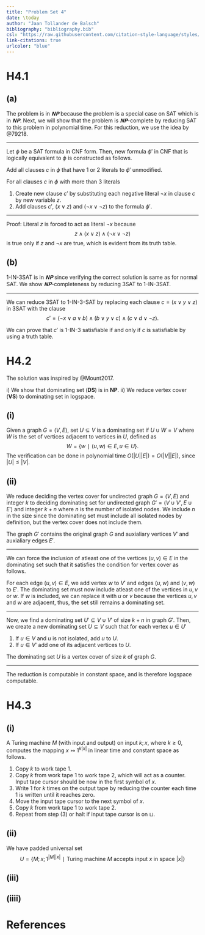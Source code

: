 ```yaml
---
title: "Problem Set 4"
date: \today
author: "Jaan Tollander de Balsch"
bibliography: "bibliography.bib"
csl: "https://raw.githubusercontent.com/citation-style-language/styles/master/harvard-anglia-ruskin-university.csl"
link-citations: true
urlcolor: "blue"
---
```

# H4.1
## (a)
The problem is in $𝐍𝐏$ because the problem is a special case on SAT which is in $𝐍𝐏$. Next, we will show that the problem is $𝐍𝐏$-complete by reducing SAT to this problem in polynomial time. For this reduction, we use the idea by @79218.

---

Let $ϕ$ be a SAT formula in CNF form. Then, new formula $ϕ'$ in CNF that is logically equivalent to $ϕ$ is constructed as follows.

Add all clauses $c$ in $ϕ$ that have $1$ or $2$ literals to $ϕ'$ unmodified.

For all clauses $c$ in $ϕ$ with more than $3$ literals

1) Create new clause $c'$ by substituting each negative literal $¬x$ in clause $c$ by new variable $z.$
2) Add clauses $c'$, $(x∨z)$ and $(¬x∨¬z)$ to the formula $ϕ'$.

---

Proof: Literal $z$ is forced to act as literal $¬x$ because
$$
z ∧ (x∨z) ∧ (¬x∨¬z)
$$
is true only if $z$ and $¬x$ are true, which is evident from its truth table.


## (b)
1-IN-3SAT is in $𝐍𝐏$ since verifying the correct solution is same as for normal SAT. We show $𝐍𝐏$-completeness by reducing 3SAT to 1-IN-3SAT.

---

We can reduce 3SAT to 1-IN-3-SAT by replacing each clause $c=(x∨y∨z)$ in 3SAT with the clause
$$
c'=(¬x∨a∨b) ∧ (b∨y∨c) ∧ (c∨d∨¬z).
$$

We can prove that $c'$ is 1-IN-3 satisfiable if and only if $c$ is satisfiable by using a truth table.



# H4.2
The solution was inspired by @Mount2017.

i) We show that dominating set (**DS**) is in **NP**.
ii) We reduce vertex cover (**VS**) to dominating set in logspace.


## (i)
Given a graph $G=(V,E)$, set $U⊆V$ is a dominating set if $U∪W=V$ where $W$ is the set of vertices adjacent to vertices in $U$, defined as
$$
W = \{w∣(u,w)∈E, u∈U\}.
$$
The verification can be done in polynomial time $O(|U||E|)=O(|V||E|)$, since $|U|≤|V|.$


## (ii)
We reduce deciding the vertex cover for undirected graph $G=(V,E)$ and integer $k$ to deciding dominating set for undirected graph $G'=(V∪V',E∪E')$ and integer $k+n$ where $n$ is the number of isolated nodes. We include $n$ in the size since the dominating set must include all isolated nodes by definition, but the vertex cover does not include them.

The graph $G'$ contains the original graph $G$ and auxialiary vertices $V'$ and auxialiary edges $E'.$

---

<!-- TODO: figure -->

We can force the inclusion of atleast one of the vertices $(u,v)∈E$ in the dominating set such that it satisfies the condition for vertex cover as follows.

For each edge $(u,v)∈E,$ we add vertex $w$ to $V'$ and edges $(u,w)$ and $(v,w)$ to $E'.$ The dominating set must now include atleast one of the vertices in $u,v$ or $w$. If $w$ is included, we can replace it with $u$ or $v$ because the vertices $u,v$ and $w$ are adjacent, thus, the set still remains a dominating set.

---

Now, we find a dominating set $U'⊆V∪V'$ of size $k+n$ in graph $G'.$ Then, we create a new dominating set $U⊆V$ such that for each vertex $u∈U'$

1) If $u∈V$ and $u$ is not isolated, add $u$ to $U$.
2) If $u∈V'$ add one of its adjacent vertices to $U$.

The dominating set $U$ is a vertex cover of size $k$ of graph $G.$

---

The reduction is computable in constant space, and is therefore logspace computable.


# H4.3
## (i)
A Turing machine $M$ (with input and output) on input $k;x$, where $k≥0$, computes the mapping $x↦1^{k|x|}$ in linear time and constant space as follows.

1) Copy $k$ to work tape 1.
2) Copy $k$ from work tape 1 to work tape 2, which will act as a counter. Input tape cursor should be now in the first symbol of $x.$
3) Write $1$ for $k$ times on the output tape by reducing the counter each time $1$ is written until it reaches zero.
4) Move the input tape cursor to the next symbol of $x.$
5) Copy $k$ from work tape 1 to work tape 2.
6) Repeat from step (3) or halt if input tape cursor is on $⊔.$

## (ii)
We have padded universal set
$$
U = \{M;x;1^{|M||x|} ∣ \text{Turing machine } M \text{ accepts input } x \text{ in space } |x|\}
$$

<!-- $U$ is linear-complete if -->

<!-- $U∈\mathbf{SPACE}(n)$ -->

## (iii)


## (iiii)


# References
